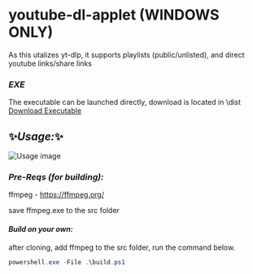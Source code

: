 # youtube-dl-applet (WINDOWS ONLY)

As this utalizes yt-dlp, it supports playlists (public/unlisted), and direct youtube links/share links

### _EXE_
The executable can be launched directly, download is located in \dist\
[Download Executable](https://github.com/FrankMerin/youtube-dl-applet/raw/main/dist/musicDL.exe)


## ✨_Usage:_✨

![Usage image](https://cdn.discordapp.com/attachments/280776371779928074/1155231678722215936/image.png)

### _Pre-Reqs (for building):_

ffmpeg - https://ffmpeg.org/

save ffmpeg.exe to the src folder


#### _Build on your own:_

after cloning, add ffmpeg to the src folder, run the command below.

```ps1
powershell.exe -File .\build.ps1
```